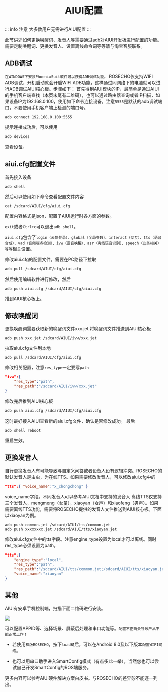 <p style="font-size:30px ; font-weight:bolder; text-align:center">AIUI配置</p>

::: info 注意
大多数用户无需进行AIUI配置
:::

此节讲述如何更换唤醒词、发音人等需要通过adb对AIUI开发板进行配置的功能。需要定制唤醒词、更换发音人、设置离线命令词等等请与淘宝客服联系。

## ADB调试

`在WINDOWS下安装PhoenixSuit软件可以获得ADB调试功能。`
ROSECHO仅支持WIFI ADB调试，开机启动就会开启WIFI ADB功能，这样通过同网络下的电脑就可以进行ADB调试AIUI核心板。步骤如下：
首先得到AIUI模块的IP，最简单是通过AIUI的手机客户端查找（本页末尾有二维码），也可以通过路由器查询或者IP扫描，如果设备IP为192.168.0.100，使用如下命令连接设备，注意`5555`是默认的adb调试端口，不要使用手机客户端上检测的端口号。

```shell
adb connect 192.168.0.100:5555
```
提示连接成功后，可以使用
```shell
adb devices
```
查看设备。

## aiui.cfg配置文件

首先接入设备
```shell
adb shell
```
然后可以使用如下命令查看配置文件内容
```shell
cat /sdcard/AIUI/cfg/aiui.cfg
```
配置内容格式是json，配置了AIUI运行时各方面的参数。

`exit`或者`Ctrl+c`可以退出`adb shell`。

`aiui.cfg`包含了`login（云端登录）、global（全局参数）、interact（交互）、tts（语音合成）、vad（音频端点检测）、ivw（语音唤醒）、asr（离线语音识别）、speech（业务相关）等等`相关设置。

修改aiui.cfg的配置文件，需要在PC路径下拉取
```shell
adb pull /sdcard/AIUI/cfg/aiui.cfg
```
然后使用编辑软件进行修改，然后
```shell
adb push aiui.cfg /sdcard/AIUI/cfg/aiui.cfg
```
推到AIUI核心板上。
## 修改唤醒词

更换唤醒词需要获取新的唤醒词文件xxx.jet
将唤醒词文件推送到AIUI核心板
```shell
adb push xxx.jet /sdcard/AIUI/ivw/xxx.jet
```
拉取aiui.cfg文件到本地
```shell
adb pull /sdcard/AIUI/cfg/aiui.cfg
```
修改相关配置，注意`res_type`一定要写`path`
```json
"ivw":{
    "res_type":"path",
    "res_path":"/sdcard/AIUI/ivw/xxx.jet"
}
```
修改完后推到AIUI核心板
```shell
adb push aiui.cfg /sdcard/AIUI/cfg/aiui.cfg
```
这时最好接入AIUI查看新的aiui.cfg文件，确认是否修改成功。
最后
```shell
adb shell reboot
```
重启生效。

## 更换发音人

自行更换发音人有可能导致与自定义问答或者设备人设有逻辑冲突。ROSECHO的默认发音人是虫虫，为在线TTS。如果需要修改发音人，可以修改aiui.cfg中的
```json
"tts":{ "voice_name":"x_chongchong" }
```
voice_name字段。不同发音人可以参考AIUI文档中支持的发音人
离线TTS仅支持三个发音人，mengmeng（女童），xiaoyan（女声）和xiaofeng（男声）。如果需要离线TTS功能，需要将ROSECHO提供的发音人文件推送到AIUI核心板。下面以xiaoyan为例。
```shell
adb push common.jet /sdcard/AIUI/tts/common.jet
adb push xxxxxxxx.jet /sdcard/AIUI/tts/xiaoyan.jet
```
修改aiui.cfg文件中的tts字段。注意engine_type设置为local才可以离线。同时res_type必须设置为path。
```json
"tts":{
    "engine_type":"local",
    "res_type":"path",
    "res_path":"/sdcard/AIUI/tts/common.jet;/sdcard/AIUI/tts/xiaoyan.jet",
    "voice_name":"xiaoyan"
}
```
## 其他

AIUI有安卓手机控制端，扫描下面二维码进行安装。

![](https://img.kancloud.cn/5c/80/5c808b816e60eb6d1f3787d720208799_164x164.png)

可以配置APPID等、选择场景、屏蔽后处理和串口功能等。`配置不正确会导致产品不能正常工作！`

- 若使用`裸版ROSECHO`，按下`load键`后，可以在Android 8.0及以下版本`配置WIFI网络`。

- 也可以用串口助手进入SmartConfig模式（有点多此一举），当然您也可以尝试自己开发SmartConfig的ROS端服务。

更多内容可以参考AIUI硬件解决方案白皮书。与ROSECHO的差异恕不能逐一列出。